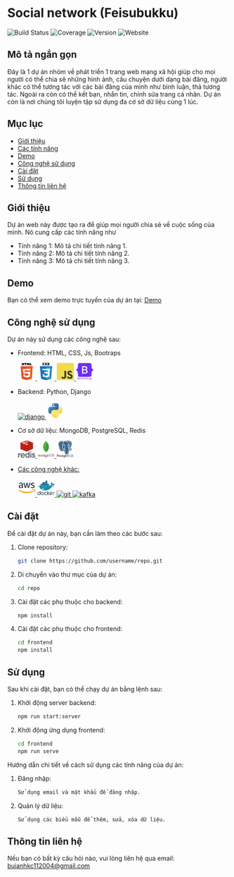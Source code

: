 # Social network (Feisubukku)

![Build Status](https://img.shields.io/badge/build-passing-brightgreen)
![Coverage](https://img.shields.io/badge/coverage-90%25-brightgreen)
![Version](https://img.shields.io/badge/version-1.0.0-blue)
![Website](https://img.shields.io/badge/website-online-green)

## Mô tả ngắn gọn
Đây là 1 dự án nhóm về phát triển 1 trang web mạng xã hội giúp cho mọi người có thể chia sẽ những hình ảnh, câu chuyện dưới dạng bài đăng, người khác có thể tương tác với các bài đăng của mình như bình luận, thả tương tác. Ngoài ra còn có thể kết bạn, nhắn tin, chỉnh sửa trang cá nhân. Dự án còn là nơi chúng tôi luyện tập sử dụng đa cơ sở dữ liệu cùng 1 lúc.

## Mục lục
- [Giới thiệu](#giới-thiệu)
- [Các tính năng](#các-tính-năng)
- [Demo](#demo)
- [Công nghệ sử dụng](#công-nghệ-sử-dụng)
- [Cài đặt](#cài-đặt)
- [Sử dụng](#sử-dụng)
- [Thông tin liên hệ](#thông-tin-liên-hệ)

## Giới thiệu
Dự án web này được tạo ra để giúp mọi người chia sẻ về cuộc sống của mình. Nó cung cấp các tính năng như
- Tính năng 1: Mô tả chi tiết tính năng 1.
- Tính năng 2: Mô tả chi tiết tính năng 2.
- Tính năng 3: Mô tả chi tiết tính năng 3.

## Demo
Bạn có thể xem demo trực tuyến của dự án tại: [Demo](https://www.youtube.com/watch?v=CRyd2E1PPxo)

## Công nghệ sử dụng
Dự án này sử dụng các công nghệ sau:
- Frontend: HTML, CSS, Js, Bootraps
  <p align="left"> 
   <a href="https://www.w3.org/html/" target="_blank" rel="noreferrer"> <img src="https://raw.githubusercontent.com/devicons/devicon/master/icons/html5/html5-original-wordmark.svg" alt="html5" width="40" height="40"/> </a> 
    <a href="https://www.w3schools.com/css/" target="_blank" rel="noreferrer"> <img src="https://raw.githubusercontent.com/devicons/devicon/master/icons/css3/css3-original-wordmark.svg" alt="css3" width="40" height="40"/> </a>
   <a href="https://developer.mozilla.org/en-US/docs/Web/JavaScript" target="_blank" rel="noreferrer"> <img src="https://raw.githubusercontent.com/devicons/devicon/master/icons/javascript/javascript-original.svg" alt="javascript" width="40" height="40"/> </a> 
     <a href="https://getbootstrap.com" target="_blank" rel="noreferrer"> <img src="https://raw.githubusercontent.com/devicons/devicon/master/icons/bootstrap/bootstrap-plain-wordmark.svg" alt="bootstrap" width="40" height="40"/> </a> 
  </p>
- Backend: Python, Django
  <p align="left"> 
  <a href="https://www.djangoproject.com/" target="_blank" rel="noreferrer"> <img src="https://cdn.worldvectorlogo.com/logos/django.svg" alt="django" width="40" height="40"/> </a> 
    <a href="https://www.python.org" target="_blank" rel="noreferrer"> <img src="https://raw.githubusercontent.com/devicons/devicon/master/icons/python/python-original.svg" alt="python" width="40" height="40"/> </a> 
  </p>
- Cơ sở dữ liệu: MongoDB, PostgreSQL, Redis
  <p align="left"> 
  <a href="https://redis.io" target="_blank" rel="noreferrer"> <img src="https://raw.githubusercontent.com/devicons/devicon/master/icons/redis/redis-original-wordmark.svg" alt="redis" width="40" height="40"/> </a> 
    <a href="https://www.mongodb.com/" target="_blank" rel="noreferrer"> <img src="https://raw.githubusercontent.com/devicons/devicon/master/icons/mongodb/mongodb-original-wordmark.svg" alt="mongodb" width="40" height="40"/> </a> 
  <a href="https://www.postgresql.org" target="_blank" rel="noreferrer"> <img src="https://raw.githubusercontent.com/devicons/devicon/master/icons/postgresql/postgresql-original-wordmark.svg" alt="postgresql" width="40" height="40"/> 
  </p>
- Các công nghệ khác:
  <p align="left"> 
    <a href="https://aws.amazon.com" target="_blank" rel="noreferrer"> <img src="https://raw.githubusercontent.com/devicons/devicon/master/icons/amazonwebservices/amazonwebservices-original-wordmark.svg" alt="aws" width="40" height="40"/> </a> 
    <a href="https://www.docker.com/" target="_blank" rel="noreferrer"> <img src="https://raw.githubusercontent.com/devicons/devicon/master/icons/docker/docker-original-wordmark.svg" alt="docker" width="40" height="40"/> </a> 
    <a href="https://git-scm.com/" target="_blank" rel="noreferrer"> <img src="https://www.vectorlogo.zone/logos/git-scm/git-scm-icon.svg" alt="git" width="40" height="40"/> </a> 
    <a href="https://kafka.apache.org/" target="_blank" rel="noreferrer"> <img src="https://www.vectorlogo.zone/logos/apache_kafka/apache_kafka-icon.svg" alt="kafka" width="40" height="40"/> </a> 
    </a> 
  </p>

## Cài đặt
Để cài đặt dự án này, bạn cần làm theo các bước sau:

1. Clone repository:
    ```bash
    git clone https://github.com/username/repo.git
    ```
2. Di chuyển vào thư mục của dự án:
    ```bash
    cd repo
    ```
3. Cài đặt các phụ thuộc cho backend:
    ```bash
    npm install
    ```
4. Cài đặt các phụ thuộc cho frontend:
    ```bash
    cd frontend
    npm install
    ```

## Sử dụng
Sau khi cài đặt, bạn có thể chạy dự án bằng lệnh sau:

1. Khởi động server backend:
    ```bash
    npm run start:server
    ```
2. Khởi động ứng dụng frontend:
    ```bash
    cd frontend
    npm run serve
    ```
Hướng dẫn chi tiết về cách sử dụng các tính năng của dự án:

1. Đăng nhập:
    ```bash
    Sử dụng email và mật khẩu để đăng nhập.
    ```
2. Quản lý dữ liệu:
    ```bash
    Sử dụng các biểu mẫu để thêm, sửa, xóa dữ liệu.
    ```

## Thông tin liên hệ
Nếu bạn có bất kỳ câu hỏi nào, vui lòng liên hệ qua email: [buianhkc112004@gmail.com](mailto:buianhkc112004@gmail.com)
